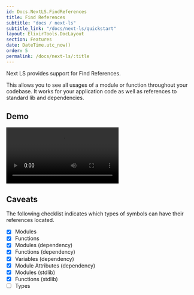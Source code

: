 ```yaml
---
id: Docs.NextLS.FindReferences
title: Find References
subtitle: "docs / next-ls"
subtitle_link: "/docs/next-ls/quickstart"
layout: ElixirTools.DocLayout
section: Features
date: DateTime.utc_now()
order: 5
permalink: /docs/next-ls/:title
---
```


Next LS provides support for Find References.

This allows you to see all usages of a module or function throughout your codebase. It works for your application code as well as references to standard lib and dependencies.

## Demo

<video src="https://f005.backblazeb2.com/file/elixir-tools/next-ls-find-references.mp4" controls></video>

## Caveats

The following checklist indicates which types of symbols can have their references located.

- [x] Modules
- [x] Functions
- [x] Modules (dependency)
- [x] Functions (dependency)
- [x] Variables (dependency)
- [x] Module Attributes (dependency)
- [x] Modules (stdlib)
- [x] Functions (stdlib)
- [ ] Types
